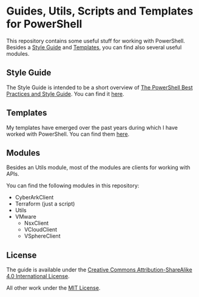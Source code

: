 # Guides, Utils, Scripts and Templates for PowerShell

This repository contains some useful stuff for working with PowerShell. Besides a [Style Guide](/Guides/PowerShell_Quick_Style_Guide.md) and [Templates](/Templates), you can find also several useful modules.

## Style Guide

The Style Guide is intended to be a short overview of [The PowerShell Best Practices and Style Guide](https://poshcode.gitbooks.io/powershell-practice-and-style/). You can find it [here](/Guides/PowerShell_Quick_Style_Guide.md).

## Templates

My templates have emerged over the past years during which I have worked with PowerShell. You can find them [here](/Templates).

## Modules

Besides an Utils module, most of the modules are clients for working with APIs.

You can find the following modules in this repository:
- CyberArkClient
- Terraform (just a script)
- Utils
- VMware
    - NsxClient
    - VCloudClient
    - VSphereClient

## License

The guide is available under the [Creative Commons Attribution-ShareAlike 4.0 International License](https://creativecommons.org/licenses/by-sa/4.0/).

All other work under the [MIT License](https://dwettstein.mit-license.org/).
